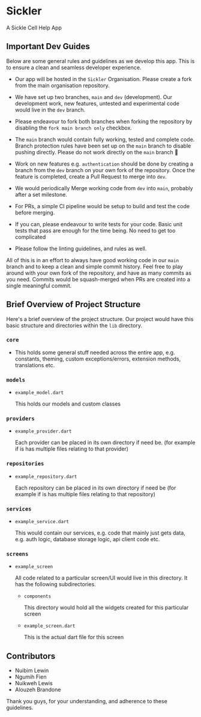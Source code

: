 # Sickler

A Sickle Cell Help App


## Important Dev Guides

Below are some general rules and guidelines as we develop this app. This is to ensure a clean and seamless developer experience.

- Our app will be hosted in the `Sickler` Organisation. Please create a fork from the main organisation repository.


- We have set up two branches, `main` and `dev` (development). Our development work, new features, untested and experimental code would live in the `dev` branch.


- Please endeavour to fork both branches when forking the repository by disabling the `fork main branch only` checkbox.


- The `main` branch would contain fully working, tested and complete code. Branch protection rules have been set up on the `main` branch to disable pushing directly. Please do not work directly on the `main` branch 🙏


- Work on new features e.g. `authentication` should be done by creating a branch from the `dev` branch on your own fork of the repository. Once the feature is completed, create a Pull Request to merge into `dev`. 


- We would periodically Merge working code from `dev` into `main`, probably after a set milestone. 


- For PRs, a simple CI pipeline would be setup to build and test the code before merging.


- If you can, please endeavour to write tests for your code. Basic unit tests that pass are enough for the time being. No need to get too complicated


- Please follow the linting guidelines, and rules as well.  

All of this is in an effort to always have good working code in our `main` branch and to keep a clean and simple commit history. Feel free to play around with your own fork of the repository, and have as many commits as you need. Commits would be squash-merged when PRs are created into a single meaningful commit.



## Brief Overview of Project Structure

Here's a brief overview of the project structure. Our project would have this basic structure and directories within the `lib` directory.

### `core`
- This holds some general stuff needed across the entire app, e.g. constants, theming, custom exceptions/errors, extension methods, translations etc.

### `models` 
- `example_model.dart`

  This holds our models and custom classes

### `providers`
- `example_provider.dart`

  Each provider can be placed in its own directory if need be. (for example if is has multiple files relating to that provider)
  

### `repositories`
- `example_repository.dart`

    Each repository can be placed in its own directory if need be (for example if is has multiple files relating to that repository)

### `services`
- `example_service.dart`

    This would contain our services, e.g. code that mainly just gets data, e.g. auth logic, database storage logic, api client code etc.
 

### `screens`
  - `example_screen`

    All code related to a particular screen/UI would live in this directory. It has the following subdirectories.
    - `components`
    
        This directory would hold all the widgets created for this particular screen
    - `example_screen.dart`
    
        This is the actual dart file for this screen


## Contributors
- Nuibim Lewin
- Ngumih Fien
- Nuikweh Lewis
- Alouzeh Brandone

Thank you guys, for your understanding, and adherence to these guidelines.